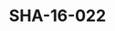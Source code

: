---
pid: SHA-16-022
title: SHA-16-022
language: ar
original_label: 
rights: شرحبيل احمد
location_of_original: شرحبيل احمد
photographer_or_studio: 
scanned_from: photograph 9 by 13.9
_date: late 1950s
location: الخرطوم
description: شرحبيل احمد وشخصان اخران في بيت مسز بيكون
additional_notes: 
permission_display: 'yes'
on_server: 'no'
on_website: 'no'
permalink: /photopages/ar/SHA-16-022.html
layout: photo-page
---